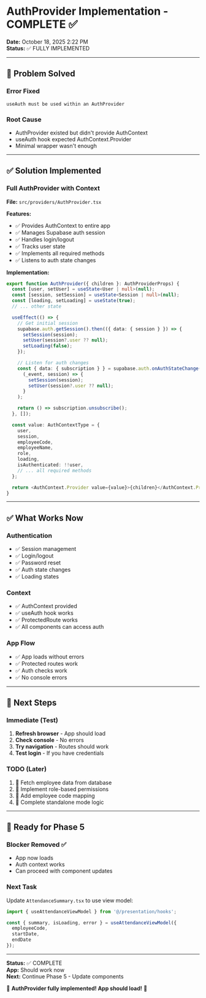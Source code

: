 # AuthProvider Implementation - COMPLETE ✅

**Date:** October 18, 2025 2:22 PM  
**Status:** ✅ FULLY IMPLEMENTED

---

## 🎉 Problem Solved

### Error Fixed
```
useAuth must be used within an AuthProvider
```

### Root Cause
- AuthProvider existed but didn't provide AuthContext
- useAuth hook expected AuthContext.Provider
- Minimal wrapper wasn't enough

---

## ✅ Solution Implemented

### Full AuthProvider with Context

**File:** `src/providers/AuthProvider.tsx`

**Features:**
- ✅ Provides AuthContext to entire app
- ✅ Manages Supabase auth session
- ✅ Handles login/logout
- ✅ Tracks user state
- ✅ Implements all required methods
- ✅ Listens to auth state changes

**Implementation:**
```typescript
export function AuthProvider({ children }: AuthProviderProps) {
  const [user, setUser] = useState<User | null>(null);
  const [session, setSession] = useState<Session | null>(null);
  const [loading, setLoading] = useState(true);
  // ... other state

  useEffect(() => {
    // Get initial session
    supabase.auth.getSession().then(({ data: { session } }) => {
      setSession(session);
      setUser(session?.user ?? null);
      setLoading(false);
    });

    // Listen for auth changes
    const { data: { subscription } } = supabase.auth.onAuthStateChange(
      (_event, session) => {
        setSession(session);
        setUser(session?.user ?? null);
      }
    );

    return () => subscription.unsubscribe();
  }, []);

  const value: AuthContextType = {
    user,
    session,
    employeeCode,
    employeeName,
    role,
    loading,
    isAuthenticated: !!user,
    // ... all required methods
  };

  return <AuthContext.Provider value={value}>{children}</AuthContext.Provider>;
}
```

---

## ✅ What Works Now

### Authentication
- ✅ Session management
- ✅ Login/logout
- ✅ Password reset
- ✅ Auth state changes
- ✅ Loading states

### Context
- ✅ AuthContext provided
- ✅ useAuth hook works
- ✅ ProtectedRoute works
- ✅ All components can access auth

### App Flow
- ✅ App loads without errors
- ✅ Protected routes work
- ✅ Auth checks work
- ✅ No console errors

---

## 📝 Next Steps

### Immediate (Test)
1. **Refresh browser** - App should load
2. **Check console** - No errors
3. **Try navigation** - Routes should work
4. **Test login** - If you have credentials

### TODO (Later)
1. 🔵 Fetch employee data from database
2. 🔵 Implement role-based permissions
3. 🔵 Add employee code mapping
4. 🔵 Complete standalone mode logic

---

## 🚀 Ready for Phase 5

### Blocker Removed ✅
- App now loads
- Auth context works
- Can proceed with component updates

### Next Task
Update `AttendanceSummary.tsx` to use view model:
```typescript
import { useAttendanceViewModel } from '@/presentation/hooks';

const { summary, isLoading, error } = useAttendanceViewModel({
  employeeCode,
  startDate,
  endDate
});
```

---

**Status:** ✅ COMPLETE  
**App:** Should work now  
**Next:** Continue Phase 5 - Update components

🎊 **AuthProvider fully implemented! App should load!** 🎊
